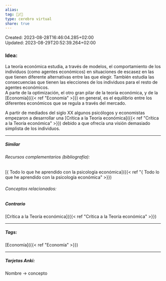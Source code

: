 ```yaml
---  
alias:   
tag: 📝/🌱  
type: cerebro virtual  
share: true  
---  
```

Created: 2023-08-28T16:46:04.285+02:00  
Updated: 2023-08-29T20:52:39.264+02:00  
  
  
### Idea:  
La teoría económica estudia, a través de modelos, el comportamiento de los individuos (como agentes económicos) en situaciones de escasez en las que tienen diferente alternativas entre las que elegir. También estudia las consecuencias que tienen las elecciones de los individuos para el resto de agentes económicos.  
A parte de la optimización, el otro gran pilar de la teoría económica, y de la [Economía]({{< ref "Economía" >}}) en general, es el equilibrio entre los diferentes económicos que se regula a través del mercado.  
  
A partir de mediados del siglo XX algunos psicólogos y economistas empezaron a desarrollar una [Crítica a la Teoría económica]({{< ref "Crítica a la Teoría económica" >}}) debido a que ofrecía una visión demasiado simplista de los individuos.  
  
---  
##### Similar  
###### Recursos complementarios (bibliografía):  
[{ Todo lo que he aprendido con la psicología económica]({{< ref "{ Todo lo que he aprendido con la psicología económica" >}})  
###### Conceptos relacionados:  
  
##### Contrario  
[Crítica a la Teoría económica]({{< ref "Crítica a la Teoría económica" >}})  
  
---  
##### Tags:  
[Economía]({{< ref "Economía" >}})  
  
---  
##### Tarjetas Anki:  
Nombre → concepto